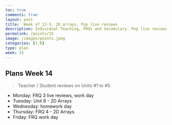 ```yaml
---
toc: true
comments: true
layout: post
title:  Week of 12-5, 2D arrays, Pop live reviews
description: Individual Teaching, FRQs and Vocabulary. Pop live reviews begin!!!
permalink: /points/15
image: /images/points.jpeg
categories: [1.B]
type: plan
week: 15
---
```


## Plans Week 14
> Teacher / Student reviews on Units #1 to #5
- Monday: FRQ 3 live reviews, work day
- Tuesday: Unit 8 - 2D Arrays
- Wednesday: homework day
- Thursday: FRQ 4 - 2D Arrays
- Friday: FRQ work day
